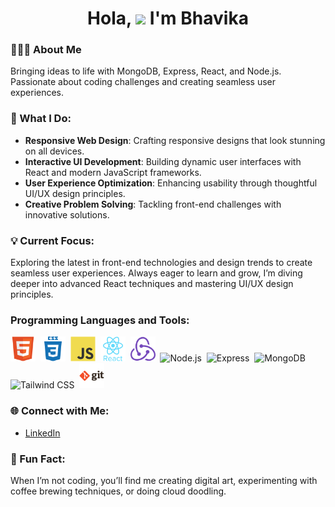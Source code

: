 
  <h1 align="center"> Hola, <img src="https://media.giphy.com/media/hvRJCLFzcasrR4ia7z/giphy.gif" width="30px"/> I'm Bhavika</h1>

  ### 🙋🏻‍♀️ About Me
  <p align="left">Bringing ideas to life with MongoDB, Express, React, and Node.js. Passionate about coding challenges and creating seamless user experiences.</p>
  

  ### 🚀 What I Do:
  - **Responsive Web Design**: Crafting responsive designs that look stunning on all devices.
  - **Interactive UI Development**: Building dynamic user interfaces with React and modern JavaScript frameworks.
  - **User Experience Optimization**: Enhancing usability through thoughtful UI/UX design principles.
  - **Creative Problem Solving**: Tackling front-end challenges with innovative solutions.
    

  ### 💡 Current Focus:
  Exploring the latest in front-end technologies and design trends to create seamless user experiences. Always eager to learn and grow, I’m diving deeper into advanced React techniques and mastering UI/UX design 
  principles.
  

  ### Programming Languages and Tools:
  <div>
    <img src="https://github.com/devicons/devicon/blob/master/icons/html5/html5-original.svg" title="HTML5" alt="HTML" width="40" height="40"/>&nbsp;
    <img src="https://github.com/devicons/devicon/blob/master/icons/css3/css3-plain-wordmark.svg" title="CSS3" alt="CSS" width="40" height="40"/>&nbsp;
    <img src="https://github.com/devicons/devicon/blob/master/icons/javascript/javascript-original.svg" title="JavaScript" alt="JavaScript" width="40" height="40"/>&nbsp;
    <img src="https://github.com/devicons/devicon/blob/master/icons/react/react-original-wordmark.svg" title="React" alt="React" width="40" height="40"/>&nbsp;
    <img src="https://github.com/devicons/devicon/blob/master/icons/redux/redux-original.svg" title="Redux" alt="Redux" width="40" height="40"/>&nbsp;
    <img src="https://cdn.jsdelivr.net/gh/devicons/devicon@latest/icons/nodejs/nodejs-plain-wordmark.svg" title="Node.js" alt="Node.js" width="40" height="40"/>&nbsp;
    <img src="https://cdn.jsdelivr.net/gh/devicons/devicon@latest/icons/express/express-original.svg" title="Express" alt="Express" width="40" height="40"/>&nbsp;
    <img src="https://cdn.jsdelivr.net/gh/devicons/devicon@latest/icons/mongodb/mongodb-original-wordmark.svg" title="MongoDB" alt="MongoDB" width="40" height="40"/>&nbsp;
    <img src="https://cdn.jsdelivr.net/gh/devicons/devicon@latest/icons/tailwindcss/tailwindcss-original-wordmark.svg" title="Tailwind CSS" alt="Tailwind CSS" width="40" height="40"/>&nbsp;
    <img src="https://github.com/devicons/devicon/blob/master/icons/git/git-original-wordmark.svg" title="Git" alt="Git" width="40" height="40"/>
  </div>
  

  ### 🌐 Connect with Me:
  - [LinkedIn](https://www.linkedin.com/in/your-linkedin-profile)
    

  ### 🌱 Fun Fact:
  When I’m not coding, you’ll find me creating digital art, experimenting with coffee brewing techniques, or doing cloud doodling.

